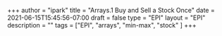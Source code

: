 +++
author = "ipark"
title = "Arrays.1 Buy and Sell a Stock Once"
date =  2021-06-15T15:45:56-07:00
draft =  false
type = "EPI"
layout = "EPI"
description = ""
tags = ["EPI", "arrays", "min-max", "stock"
]
+++

<script src="https://gist.github.com/ipark-CS/b0ea87bc7532c50f1b56ff37bb31b376.js"></script>
